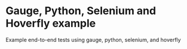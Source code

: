 # Gauge, Python, Selenium and Hoverfly example

Example end-to-end tests using gauge, python, selenium, and hoverfly
